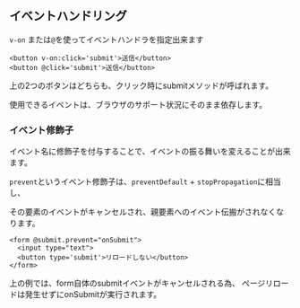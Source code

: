 ## イベントハンドリング
```v-on``` または```@```を使ってイベントハンドラを指定出来ます

```
<button v-on:click='submit'>送信</button>
<button @click='submit'>送信</button>
```
上の2つのボタンはどちらも、クリック時にsubmitメソッドが呼ばれます。

使用できるイベントは、ブラウザのサポート状況にそのまま依存します。

### イベント修飾子

イベント名に修飾子を付与することで、イベントの振る舞いを変えることが出来ます。

```prevent```というイベント修飾子は、```preventDefault``` + ```stopPropagation```に相当し、

その要素のイベントがキャンセルされ、親要素へのイベント伝搬がされなくなります。

```
<form @submit.prevent="onSubmit">
  <input type="text">
  <button type='submit'>リロードしない</button>
</form>
```

上の例では、form自体のsubmitイベントがキャンセルされる為、
ページリロードは発生せずにonSubmitが実行されます。
